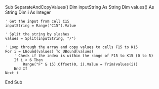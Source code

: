 Sub SeparateAndCopyValues()
    Dim inputString As String
    Dim values() As String
    Dim i As Integer
    
    ' Get the input from cell C15
    inputString = Range("C15").Value
    
    ' Split the string by slashes
    values = Split(inputString, "/")
    
    ' Loop through the array and copy values to cells F15 to K15
    For i = LBound(values) To UBound(values)
        ' Check if the index is within the range of F15 to K15 (0 to 5)
        If i < 6 Then
            Range("F" & 15).Offset(0, i).Value = Trim(values(i))
        End If
    Next i
End Sub
